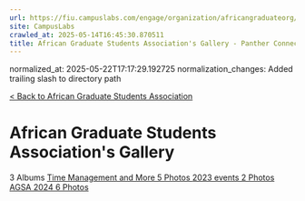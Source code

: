 ```yaml
---
url: https://fiu.campuslabs.com/engage/organization/africangraduateorg/gallery/
site: CampusLabs
crawled_at: 2025-05-14T16:45:30.870511
title: African Graduate Students Association's Gallery - Panther Connect
---
```

normalized_at: 2025-05-22T17:17:29.192725
normalization_changes: Added trailing slash to directory path

[< Back to African Graduate Students Association](https://fiu.campuslabs.com/engage/organization/africangraduateorg)
# African Graduate Students Association's Gallery
3 Albums
[Time Management and More 5 Photos ](https://fiu.campuslabs.com/engage/organization/Africangraduateorg/gallery/album/405178)
[2023 events 2 Photos ](https://fiu.campuslabs.com/engage/organization/Africangraduateorg/gallery/album/371533)
[AGSA 2024 6 Photos ](https://fiu.campuslabs.com/engage/organization/Africangraduateorg/gallery/album/373062)
